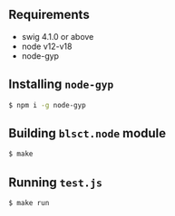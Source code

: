 ## Requirements
- swig 4.1.0 or above
- node v12-v18
- node-gyp

## Installing `node-gyp`
```bash
$ npm i -g node-gyp
```

## Building `blsct.node` module
```bash
$ make
```

## Running `test.js`
```bash
$ make run
```